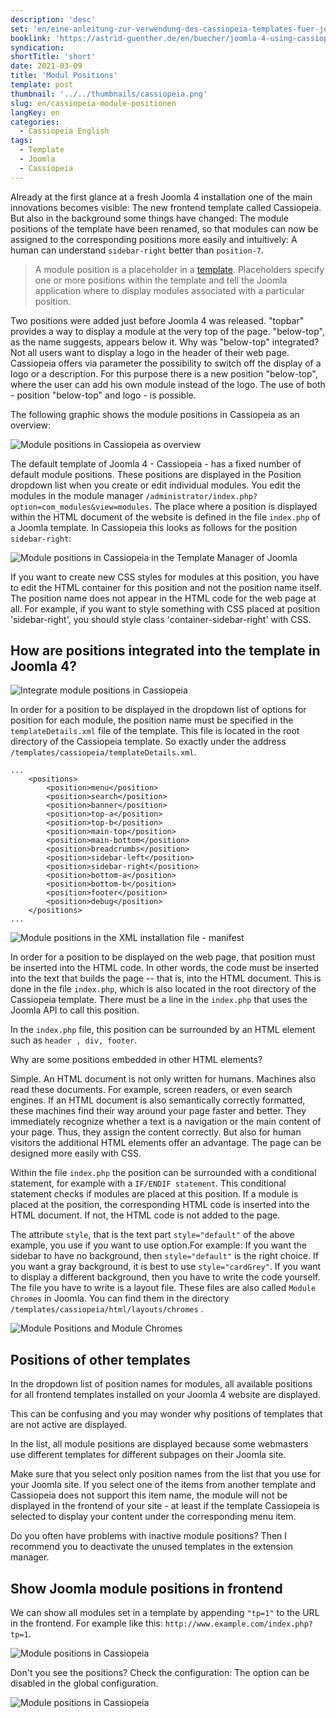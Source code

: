 ```yaml
---
description: 'desc'
set: 'en/eine-anleitung-zur-verwendung-des-cassiopeia-templates-fuer-joomla-4-themen'
booklink: 'https://astrid-guenther.de/en/buecher/joomla-4-using-cassiopeia'
syndication:
shortTitle: 'short'
date: 2021-03-09
title: 'Modul Positions'
template: post
thumbnail: '../../thumbnails/cassiopeia.png'
slug: en/cassiopeia-module-positionen
langKey: en
categories:
  - Cassiopeia English
tags:
  - Template
  - Joomla
  - Cassiopeia
---
```











Already at the first glance at a fresh Joomla 4 installation one of the main innovations becomes visible: The new frontend template called Cassiopeia. But also in the background some things have changed: The module positions of the template have been renamed, so that modules can now be assigned to the corresponding positions more easily and intuitively: A human can understand `sidebar-right` better than `position-7`.<!-- \index{skeleton!module positions} --><!-- \index{module positions} -->

> A module position is a placeholder in a [template](https://docs.joomla.org/Special:MyLanguage/Template). Placeholders specify one or more positions within the template and tell the Joomla application where to display modules associated with a particular position.

Two positions were added just before Joomla 4 was released. "topbar" provides a way to display a module at the very top of the page. "below-top", as the name suggests, appears below it. Why was "below-top" integrated? Not all users want to display a logo in the header of their web page. Cassiopeia offers via parameter the possibility to switch off the display of a logo or a description. For this purpose there is a new position "below-top", where the user can add his own module instead of the logo. The use of both - position "below-top" and logo - is possible.

The following graphic shows the module positions in Cassiopeia as an overview:

![Module positions in Cassiopeia as overview](images/cassiopeia_module.png)

The default template of Joomla 4 - Cassiopeia - has a fixed number of default module positions. These positions are displayed in the Position dropdown list when you create or edit individual modules. You edit the modules in the module manager `/administrator/index.php?option=com_modules&view=modules`. The place where a position is displayed within the HTML document of the website is defined in the file `index.php` of a Joomla template. In Cassiopeia this looks as follows for the position `sidebar-right`:

![Module positions in Cassiopeia in the Template Manager of Joomla](images/cp_mp_1.png)

If you want to create new CSS styles for modules at this position, you have to edit the HTML container for this position and not the position name itself. The position name does not appear in the HTML code for the web page at all. For example, if you want to style something with CSS placed at position 'sidebar-right', you should style class 'container-sidebar-right' with CSS.

## How are positions integrated into the template in Joomla 4?

![Integrate module positions in Cassiopeia](images/cp_mp_2.png)

In order for a position to be displayed in the dropdown list of options for position for each module, the position name must be specified in the `templateDetails.xml` file of the template. This file is located in the root directory of the Cassiopeia template. So exactly under the address `/templates/cassiopeia/templateDetails.xml`.

```
...
	<positions>
		<position>menu</position>
		<position>search</position>
		<position>banner</position>
		<position>top-a</position>
		<position>top-b</position>
		<position>main-top</position>
		<position>main-bottom</position>
		<position>breadcrumbs</position>
		<position>sidebar-left</position>
		<position>sidebar-right</position>
		<position>bottom-a</position>
		<position>bottom-b</position>
		<position>footer</position>
		<position>debug</position>
	</positions>
...
```

![Module positions in the XML installation file - manifest](images/cp_mp_3.png)

In order for a position to be displayed on the web page, that position must be inserted into the HTML code. In other words, the code must be inserted into the text that builds the page -- that is, into the HTML document. This is done in the file `index.php`, which is also located in the root directory of the Cassiopeia template. There must be a line in the `index.php` that uses the Joomla API to call this position.

In the `index.php` file, this position can be surrounded by an HTML element such as `header , div, footer`.

Why are some positions embedded in other HTML elements?

Simple. An HTML document is not only written for humans. Machines also read these documents. For example, screen readers, or even search engines. If an HTML document is also semantically correctly formatted, these machines find their way around your page faster and better. They immediately recognize whether a text is a navigation or the main content of your page. Thus, they assign the content correctly. But also for human visitors the additional HTML elements offer an advantage. The page can be designed more easily with CSS.

Within the file `index.php` the position can be surrounded with a conditional statement, for example with a `IF/ENDIF statement`. This conditional statement checks if modules are placed at this position. If a module is placed at the position, the corresponding HTML code is inserted into the HTML document. If not, the HTML code is not added to the page.

The attribute `style`, that is the text part `style="default"` of the above example, you use if you want to use option.For example: If you want the sidebar to have no background, then `style="default"` is the right choice. If you want a gray background, it is best to use `style="cardGrey"`. If you want to display a different background, then you have to write the code yourself. The file you have to write is a layout file. These files are also called `Module Chromes` in Joomla. You can find them in the directory `/templates/cassiopeia/html/layouts/chromes` .

![Module Positions and Module Chromes](images/cp_mp_4.png)

## Positions of other templates

In the dropdown list of position names for modules, all available positions for all frontend templates installed on your Joomla 4 website are displayed.

This can be confusing and you may wonder why positions of templates that are not active are displayed.

In the list, all module positions are displayed because some webmasters use different templates for different subpages on their Joomla site.

Make sure that you select only position names from the list that you use for your Joomla site. If you select one of the items from another template and Cassiopeia does not support this item name, the module will not be displayed in the frontend of your site - at least if the template Cassiopeia is selected to display your content under the corresponding menu item.

Do you often have problems with inactive module positions? Then I recommend you to deactivate the unused templates in the extension manager.

## Show Joomla module positions in frontend

We can show all modules set in a template by appending `"tp=1"` to the URL in the frontend. For example like this: `http://www.example.com/index.php?tp=1`.

![Module positions in Cassiopeia](images/cptemplatepositionen2.png)

Don't you see the positions? Check the configuration: The option can be disabled in the global configuration.

![Module positions in Cassiopeia](images/cptemplatepositionen.png)

<img src="https://vg04.met.vgwort.de/na/db40f6f682a94aac81a12332d6705e25" width="1" height="1" alt="">
